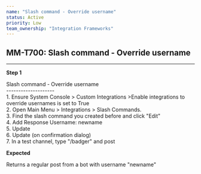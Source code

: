 ```yaml
---
name: "Slash command - Override username"
status: Active
priority: Low
team_ownership: "Integration Frameworks"
---
```


## MM-T700: Slash command - Override username

---

**Step 1**

Slash command - Override username\
\--------------------\
1\. Ensure System Console > Custom Integrations >Enable integrations to override usernames is set to True\
2\. Open Main Menu > Integrations > Slash Commands.\
3\. Find the slash command you created before and click "Edit"\
4\. Add Response Username: newname\
5\. Update\
6\. Update (on confirmation dialog)\
7\. In a test channel, type "/badger" and post

**Expected**

Returns a regular post from a bot with username "newname"
